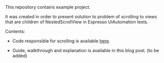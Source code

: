This repository contains example project. 

It was created in order to present solution to
problem of scrolling to views that are children of NestedScrollView in Espresso
UiAutomation tests.

Contents:
- Code responsible for scrolling is available [here](https://github.com/AzimoLabs/CustomScrollActions/blob/master/app/src/androidTest/java/customscrollactions/azimolabs/com/customscrollactions/utils/CustomScrollActions.java).

- Guide, walkthrough and explanation is available in this blog post. (to be added)
